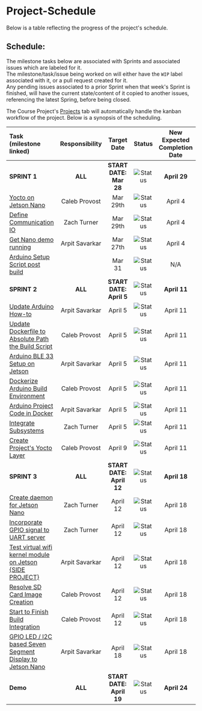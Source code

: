 # **Project-Schedule**
Below is a table reflecting the progress of the project's schedule.  
  

## Schedule:  
The milestone tasks below are associated with Sprints and associated issues which are labeled for it.  
The milestone/task/issue being worked on will either have the `WIP` label associated with it, or a pull request created for it.  
Any pending issues associated to a prior Sprint when that week's Sprint is finished, will have the current state/content of it copied to another issues, referencing the latest Spring, before being closed.   


The Course Project's [Projects](https://github.com/AESD-Course-Project/AESD-Course-Project.github.io/projects/1) tab will automatically handle the kanban workflow of the project. Below is a synopsis of the scheduling.    
  
|  Task (milestone linked)  |     Responsibility     |     Target Date     |     Status |     New Expected<br/>Completion Date     |
|            :---           |         :----:         |        :----:       |    :----:    |                  :----:                  |
| **SPRINT 1**              |          **ALL**       | **START DATE: Mar 28** | ![Status](https://img.shields.io/github/milestones/progress/AESD-Course-Project/AESD-Course-Project.github.io/1?label=&style=for-the-badge) | **April 29** |
| [Yocto on Jetson Nano](https://github.com/AESD-Course-Project/AESD-Course-Project.github.io/issues/5)     | Caleb Provost  | Mar 29th | ![Status](https://img.shields.io/github/issues/detail/label/AESD-Course-Project/AESD-Course-Project.github.io/5?label=&style=for-the-badge) | April 4 |
| [Define Communication IO](https://github.com/AESD-Course-Project/AESD-Course-Project.github.io/issues/7)  | Zach Turner    | Mar 29th | ![Status](https://img.shields.io/github/issues/detail/label/AESD-Course-Project/AESD-Course-Project.github.io/7?label=&style=for-the-badge) | April 4 |
| [Get Nano demo running](https://github.com/AESD-Course-Project/AESD-Course-Project.github.io/issues/6)    | Arpit Savarkar | Mar 27th | ![Status](https://img.shields.io/github/issues/detail/label/AESD-Course-Project/AESD-Course-Project.github.io/6?label=&style=for-the-badge) | April 4 |
| [Arduino Setup Script post build](https://github.com/AESD-Course-Project/AESD-Course-Project.github.io/issues/4)    |  | Mar 31 | ![Status](https://img.shields.io/github/issues/detail/label/AESD-Course-Project/AESD-Course-Project.github.io/4?label=&style=for-the-badge) | N/A |
| **SPRINT 2**              | **ALL** | **START DATE: April 5** | ![Status](https://img.shields.io/github/milestones/progress/AESD-Course-Project/AESD-Course-Project.github.io/2?label=&style=for-the-badge) | **April 11** |
| [Update Arduino How-to](https://github.com/AESD-Course-Project/AESD-Course-Project.github.io/issues/9)    | Arpit Savarkar | April 5 | ![Status](https://img.shields.io/github/issues/detail/label/AESD-Course-Project/AESD-Course-Project.github.io/9?label=&style=for-the-badge) | April 11 |
| [Update Dockerfile to Absolute Path the Build Script](https://github.com/AESD-Course-Project/AESD-Course-Project.github.io/issues/10)    | Caleb Provost | April 5 | ![Status](https://img.shields.io/github/issues/detail/label/AESD-Course-Project/AESD-Course-Project.github.io/10?label=&style=for-the-badge) | April 11 |
| [Arduino BLE 33 Setup on Jetson](https://github.com/AESD-Course-Project/AESD-Course-Project.github.io/issues/11)    | Arpit Savarkar | April 5 | ![Status](https://img.shields.io/github/issues/detail/label/AESD-Course-Project/AESD-Course-Project.github.io/11?label=&style=for-the-badge) | April 11 |
| [Dockerize Arduino Build Environment](https://github.com/AESD-Course-Project/AESD-Course-Project.github.io/issues/12)    | Caleb Provost | April 5 | ![Status](https://img.shields.io/github/issues/detail/label/AESD-Course-Project/AESD-Course-Project.github.io/12?label=&style=for-the-badge) | April 11 |
| [Arduino Project Code in Docker](https://github.com/AESD-Course-Project/AESD-Course-Project.github.io/issues/13)    | Arpit Savarkar | April 5 | ![Status](https://img.shields.io/github/issues/detail/label/AESD-Course-Project/AESD-Course-Project.github.io/13?label=&style=for-the-badge) | April 11 |
| [Integrate Subsystems](https://github.com/AESD-Course-Project/AESD-Course-Project.github.io/issues/14)    | Zach Turner | April 5 | ![Status](https://img.shields.io/github/issues/detail/label/AESD-Course-Project/AESD-Course-Project.github.io/14?label=&style=for-the-badge) | April 11 |
| [Create Project's Yocto Layer](https://github.com/AESD-Course-Project/AESD-Course-Project.github.io/issues/15)    | Caleb Provost | April 9 | ![Status](https://img.shields.io/github/issues/detail/label/AESD-Course-Project/AESD-Course-Project.github.io/15?label=&style=for-the-badge) | April 11 |
| **SPRINT 3**              | **ALL** | **START DATE: April 12** | ![Status](https://img.shields.io/github/milestones/progress/AESD-Course-Project/AESD-Course-Project.github.io/3?label=) | **April 18** |
| [Create daemon for Jetson Nano](https://github.com/AESD-Course-Project/AESD-Course-Project.github.io/issues/16)    | Zach Turner | April 12 | ![Status](https://img.shields.io/github/issues/detail/label/AESD-Course-Project/AESD-Course-Project.github.io/16?label=&style=for-the-badge) | April 18 |
| [Incorporate GPIO signal to UART server](https://github.com/AESD-Course-Project/AESD-Course-Project.github.io/issues/20)    | Zach Turner | April 12 | ![Status](https://img.shields.io/github/issues/detail/label/AESD-Course-Project/AESD-Course-Project.github.io/20?label=&style=for-the-badge) | April 18 |
| [Test virtual wifi kernel module on Jetson {SIDE PROJECT}](https://github.com/AESD-Course-Project/AESD-Course-Project.github.io/issues/17)    | Arpit Savarkar | April 12 | ![Status](https://img.shields.io/github/issues/detail/label/AESD-Course-Project/AESD-Course-Project.github.io/17?label=&style=for-the-badge) | April 18 |
| [Resolve SD Card Image Creation](https://github.com/AESD-Course-Project/AESD-Course-Project.github.io/issues/21)    | Caleb Provost | April 12 | ![Status](https://img.shields.io/github/issues/detail/label/AESD-Course-Project/AESD-Course-Project.github.io/21?label=&style=for-the-badge) | April 18 |
| [Start to Finish Build Integration](https://github.com/AESD-Course-Project/AESD-Course-Project.github.io/issues/19)    | Caleb Provost | April 12 | ![Status](https://img.shields.io/github/issues/detail/label/AESD-Course-Project/AESD-Course-Project.github.io/19?label=&style=for-the-badge) | April 18 |
| [GPIO LED / I2C based Seven Segment Display to Jetson Nano](https://github.com/AESD-Course-Project/AESD-Course-Project.github.io/issues/23)    | Arpit Savarkar | April 18 | ![Status](https://img.shields.io/github/issues/detail/label/AESD-Course-Project/AESD-Course-Project.github.io/23?label=&style=for-the-badge) | April 18 |
| **Demo**                  | **ALL** | **START DATE: April 19** | ![Status](https://img.shields.io/github/milestones/progress/AESD-Course-Project/AESD-Course-Project.github.io/4?label=) | **April 24** |
